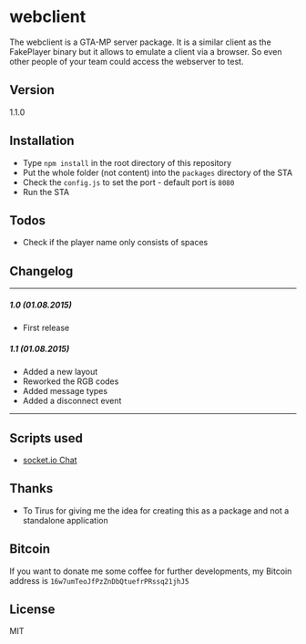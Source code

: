 # webclient

The webclient is a GTA-MP server package.
It is a similar client as the FakePlayer binary but it allows to emulate a client via a browser.
So even other people of your team could access the webserver to test.

## Version

1.1.0

## Installation

  - Type `npm install` in the root directory of this repository
  - Put the whole folder (not content) into the `packages` directory of the STA
  - Check the `config.js` to set the port - default port is `8080`
  - Run the STA

## Todos

 - Check if the player name only consists of spaces

## Changelog
----
##### 1.0 (01.08.2015)

 - First release

##### 1.1 (01.08.2015)

 - Added a new layout
 - Reworked the RGB codes
 - Added message types
 - Added a disconnect event
----
## Scripts used
 - [socket.io Chat](http://socket.io/get-started/chat/)

## Thanks
 - To Tirus for giving me the idea for creating this as a package and not a standalone application

##  Bitcoin
If you want to donate me some coffee for further developments, my Bitcoin address is `16w7umTeoJfPzZnDbQtuefrPRssq21jhJ5`

License
----

MIT
